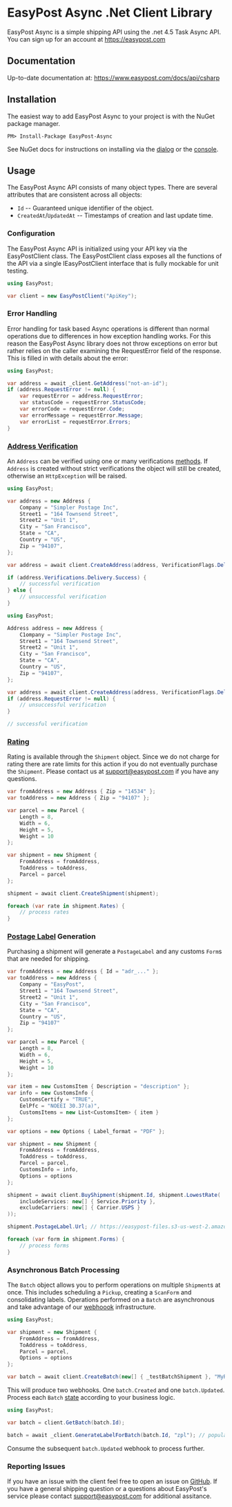 # EasyPost Async .Net Client Library

EasyPost Async is a simple shipping API using the .net 4.5 Task Async API. You can sign up for an account at https://easypost.com

## Documentation

Up-to-date documentation at: https://www.easypost.com/docs/api/csharp

## Installation

The easiest way to add EasyPost Async to your project is with the NuGet package manager.

    PM> Install-Package EasyPost-Async

See NuGet docs for instructions on installing via the [dialog](http://docs.nuget.org/docs/start-here/managing-nuget-packages-using-the-dialog) or the [console](http://docs.nuget.org/docs/start-here/using-the-package-manager-console).

## Usage

The EasyPost Async API consists of many object types. There are several attributes that are consistent across all objects:

* `Id` -- Guaranteed unique identifier of the object.
* `CreatedAt`/`UpdatedAt`  -- Timestamps of creation and last update time.

### Configuration

The EasyPost Async API is initialized using your API key via the EasyPostClient class. The EasyPostClient class exposes all the functions of the API via a single IEasyPostClient interface that is fully mockable for unit testing.

```cs
using EasyPost;

var client = new EasyPostClient("ApiKey");
```

### Error Handling

Error handling for task based Async operations is different than normal operations due to differences in how exception handling works. For this reason the EasyPost Async library does not throw exceptions on error but rather relies on the caller examining the RequestError field of the response. This is filled in with details about the error:

```cs
using EasyPost;

var address = await _client.GetAddress("not-an-id");
if (address.RequestError != null) {
    var requestError = address.RequestError;
    var statusCode = requestError.StatusCode;
    var errorCode = requestError.Code;
    var errorMessage = requestError.Message;
    var errorList = requestError.Errors;
}
```

### [Address Verification](https://www.easypost.com/docs/api/csharp#create-and-verify-addresses)

An `Address` can be verified using one or many verifications [methods](https://www.easypost.com/docs/api/csharp#verifications-object). If `Address` is created without strict verifications the object will still be created, otherwise an `HttpException` will be raised.

```cs
using EasyPost;

var address = new Address {
    Company = "Simpler Postage Inc",
    Street1 = "164 Townsend Street",
    Street2 = "Unit 1",
    City = "San Francisco",
    State = "CA",
    Country = "US",
    Zip = "94107",
};

var address = await client.CreateAddress(address, VerificationFlags.Delivery);

if (address.Verifications.Delivery.Success) {
    // successful verification
} else {
    // unsuccessful verification
}
```

```cs
using EasyPost;

Address address = new Address {
    C1ompany = "Simpler Postage Inc",
    Street1 = "164 Townsend Street",
    Street2 = "Unit 1",
    City = "San Francisco",
    State = "CA",
    Country = "US",
    Zip = "94107",
};

var address = await client.CreateAddress(address, VerificationFlags.DeliveryStrict);
if (address.RequestError != null) {
    // unsuccessful verification
}

// successful verification
```

### [Rating](https://www.easypost.com/docs/api/csharp#rates)

Rating is available through the `Shipment` object. Since we do not charge for rating there are rate limits for this action if you do not eventually purchase the `Shipment`. Please contact us at support@easypost.com if you have any questions.

```cs
var fromAddress = new Address { Zip = "14534" };
var toAddress = new Address { Zip = "94107" };

var parcel = new Parcel {
    Length = 8,
    Width = 6,
    Height = 5,
    Weight = 10
};

var shipment = new Shipment {
    FromAddress = fromAddress,
    ToAddress = toAddress,
    Parcel = parcel
};

shipment = await client.CreateShipment(shipment);

foreach (var rate in shipment.Rates) {
    // process rates
}
```

### [Postage Label](https://www.easypost.com/docs/api/csharp#buy-a-shipment) Generation

Purchasing a shipment will generate a `PostageLabel` and any customs `Form`s that are needed for shipping.

```cs
var fromAddress = new Address { Id = "adr_..." };
var toAddress = new Address {
    Company = "EasyPost",
    Street1 = "164 Townsend Street",
    Street2 = "Unit 1",
    City = "San Francisco",
    State = "CA",
    Country = "US",
    Zip = "94107"
};

var parcel = new Parcel {
    Length = 8,
    Width = 6,
    Height = 5,
    Weight = 10
};

var item = new CustomsItem { Description = "description" };
var info = new CustomsInfo {
    CustomsCertify = "TRUE",
    EelPfc = "NOEEI 30.37(a)",
    CustomsItems = new List<CustomsItem> { item }
};

var options = new Options { Label_format = "PDF" };

var shipment = new Shipment {
    FromAddress = fromAddress,
    ToAddress = toAddress,
    Parcel = parcel,
    CustomsInfo = info,
    Options = options
};

shipment = await client.BuyShipment(shipment.Id, shipment.LowestRate(
    includeServices: new[] { Service.Priority },
    excludeCarriers: new[] { Carrier.USPS }
));

shipment.PostageLabel.Url; // https://easypost-files.s3-us-west-2.amazonaws.com/files/postage_label/20160826/8e77c397d47b4d088f1c684b7acd802a.png

foreach (var form in shipment.Forms) {
    // process forms
}
```

### Asynchronous Batch Processing

The `Batch` object allows you to perform operations on multiple `Shipment`s at once. This includes scheduling a `Pickup`, creating a `ScanForm` and consolidating labels. Operations performed on a `Batch` are asynchronous and take advantage of our [webhoook](https://www.easypost.com/docs/api/csharp#events) infrastructure.

```cs
using EasyPost;

var shipment = new Shipment {
    FromAddress = fromAddress,
    ToAddress = toAddress,
    Parcel = parcel,
    Options = options
};

var batch = await client.CreateBatch(new[] { _testBatchShipment }, "MyReference");
```

This will produce two webhooks. One `batch.Created` and one `batch.Updated`. Process each `Batch` [state](https://www.easypost.com/docs/api/csharp#batch-object) according to your business logic.

```cs
using EasyPost;

var batch = client.GetBatch(batch.Id);

batch = await _client.GenerateLabelForBatch(batch.Id, "zpl"); // populates batch.label_url asynchronously
```

Consume the subsequent `batch.Updated` webhook to process further.

### Reporting Issues

If you have an issue with the client feel free to open an issue on [GitHub](https://github.com/EasyPost/easypost-csharp/issues). If you have a general shipping question or a questions about EasyPost's service please contact support@easypost.com for additional assitance.
